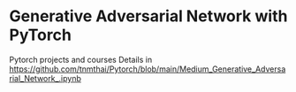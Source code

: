 # Generative Adversarial Network with PyTorch
Pytorch projects and courses
Details in https://github.com/tnmthai/Pytorch/blob/main/Medium_Generative_Adversarial_Network_.ipynb
